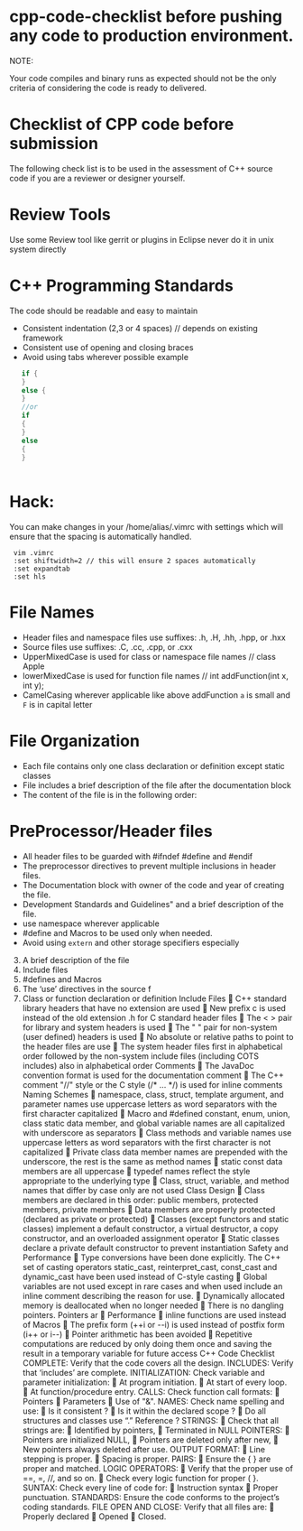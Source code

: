 # cpp-code-checklist before pushing any code to production environment. 

NOTE:

Your code compiles and binary runs as expected should not be the only criteria of considering the code is ready to delivered.

# Checklist of CPP code before submission

The following check list is to be used in the assessment of C++ source code if you are a reviewer or designer yourself.

# Review Tools 
Use some Review tool like gerrit or plugins in Eclipse never do it in unix system directly 

# C++ Programming Standards
 The code should be readable and easy to maintain
 - Consistent indentation (2,3 or 4 spaces) // depends on existing framework 
 - Consistent use of opening and closing braces 
 - Avoid using tabs wherever possible
   example 
```cpp
   if {
   }
   else {
   }
   //or 
   if 
   {
   }
   else 
   {
   }
   
```
# Hack:
You can make changes in your /home/alias/.vimrc with settings which will ensure that the spacing is automatically handled. 
```
 vim .vimrc
 :set shiftwidth=2 // this will ensure 2 spaces automatically
 :set expandtab
 :set hls
```

 # File Names
- Header files and namespace files use suffixes: .h, .H, .hh, .hpp, or .hxx
- Source files use suffixes: .C, .cc, .cpp, or .cxx
- UpperMixedCase is used for class or namespace file names // class Apple
- lowerMixedCase is used for function file names // int addFunction(int x, int y);
- CamelCasing wherever applicable like above addFunction `a` is small and `F` is in capital letter

 # File Organization
 - Each file contains only one class declaration or definition except static classes
 - File includes a brief description of the file after the documentation block
 - The content of the file is in the following order:
 
 # PreProcessor/Header files
 
 - All header files to be guarded with #ifndef #define and #endif 
 - The preprocessor directives to prevent multiple inclusions in header files.
 - The Documentation block with owner of the code and year of creating the file. 
 - Development Standards and Guidelines" and a brief description of the file.
 - use namespace wherever applicable
 - #define and Macros to be used only when needed.
 - Avoid using `extern` and other storage specifiers especially 
 
3. A brief description of the file
4. Include files
5. #defines and Macros
6. The ‘use’ directives in the source f
7. Class or function declaration or definition
 Include Files
 C++ standard library headers that have no extension are used
 New prefix c is used instead of the old extension .h for C standard header files
 The < > pair for library and system headers is used
 The " " pair for non-system (user defined) headers is used
 No absolute or relative paths to point to the header files are use
 The system header files first in alphabetical order followed by the non-system
 include files (including COTS includes) also in alphabetical order
 Comments
 The JavaDoc convention format is used for the documentation comment
 The C++ comment "//" style or the C style (/* ... */) is used for inline comments
 Naming Schemes
 namespace, class, struct, template argument, and parameter names use uppercase
letters as word separators with the first character capitalized
 Macro and #defined constant, enum, union, class static data member, and global variable
names are all capitalized with underscore as separators
 Class methods and variable names use uppercase letters as word separators with the first
character is not capitalized
 Private class data member names are prepended with the underscore, the rest is the same
as method names
 static const data members are all uppercase
 typedef names reflect the style appropriate to the underlying type
 Class, struct, variable, and method names that differ by case only are not used
 Class Design
 Class members are declared in this order: public members, protected members, private
members
 Data members are properly protected (declared as private or protected)
 Classes (except functors and static classes) implement a default constructor, a virtual
destructor, a copy constructor, and an overloaded assignment operator
 Static classes declare a private default constructor to prevent instantiation 
 Safety and Performance
 Type conversions have been done explicitly. The C++ set of casting operators
static_cast, reinterpret_cast, const_cast and dynamic_cast have been used
instead of C-style casting
 Global variables are not used except in rare cases and when used include an inline
comment describing the reason for use.
 Dynamically allocated memory is deallocated when no longer needed
 There is no dangling pointers. Pointers ar
 Performance
 inline functions are used instead of Macros
 The prefix form (++i or --i) is used instead of postfix form (i++ or i--)
 Pointer arithmetic has been avoided
 Repetitive computations are reduced by only doing them once and saving the
result in a temporary variable for future access
C++ Code Checklist
COMPLETE:
 Verify that the code covers all the design.
INCLUDES:
 Verify that ‘includes’ are complete.
INITIALIZATION:
 Check variable and parameter initialization:
 At program initiation.
 At start of every loop.
 At function/procedure entry.
CALLS:
 Check function call formats:
 Pointers
 Parameters
 Use of "&".
NAMES:
 Check name spelling and use:
 Is it consistent ?
 Is it within the declared scope ?
 Do all structures and classes use “.” Reference ?
STRINGS:
 Check that all strings are:
 Identified by pointers,
 Terminated in NULL
 POINTERS:
 Pointers are initialized NULL,
 Pointers are deleted only after new,
 New pointers always deleted after use.
OUTPUT FORMAT:
 Line stepping is proper.
 Spacing is proper.
PAIRS:
 Ensure the { } are proper and matched.
LOGIC OPERATORS:
 Verify that the proper use of ==, =, //, and so on.
 Check every logic function for proper ( }.
SUNTAX:
 Check every line of code for:
 Instruction syntax
 Proper punctuation.
STANDARDS:
 Ensure the code conforms to the project’s coding standards.
FILE OPEN AND CLOSE:
 Verify that all files are:
 Properly declared
 Opened
 Closed.
